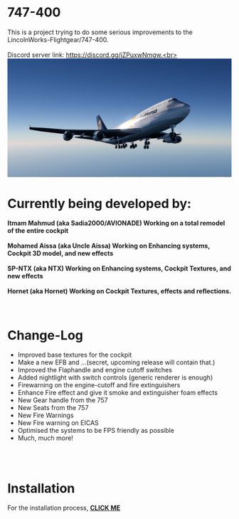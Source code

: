 # 747-400
This is a project trying to do some serious improvements to the LincolnWorks-Flightgear/747-400.<br><br>
Discord server link: https://discord.gg/jZPuxwNmgw.<br><br>
<img src=https://github.com/Sadia2000/747-400/blob/master/Splash/splash1.png alt=747-400_splashscreen>

# Currently being developed by:
<b>Itmam Mahmud (aka Sadia2000/AVIONADE) Working on a total remodel of the entire cockpit</b><br><br>
<b>Mohamed Aissa (aka Uncle Aissa) Working on Enhancing systems, Cockpit 3D model, and new effects</b><br><br>
<b>SP-NTX (aka NTX) Working on Enhancing systems, Cockpit Textures, and new effects</b><br><br>
<b>Hornet (aka Hornet) Working on Cockpit Textures, effects and reflections.</b>
<br><br><br>
# Change-Log
<ul>
  <li>Improved base textures for the cockpit</li>
  <li>Make a new EFB and ...(secret, upcoming release will contain that.)</li>
  <li>Improved the Flaphandle and engine cutoff switches</li>
  <li>Added nightlight with switch controls (generic renderer is enough)</li>
  <li>Firewarning on the engine-cutoff and fire extinguishers</li>
  <li>Enhance Fire effect and give it smoke and extinguisher foam effects</li>
  <li>New Gear handle from the 757</li>
  <li>New Seats from the 757</li>
  <li>New Fire Warnings</li>
  <li>New Fire warning on EICAS</li>
  <li>Optimised the systems to be FPS friendly as possible</li>
  <li>Much, much more!</li>
</ul><br>
<br>

# Installation

For the installation process, <a href=https://github.com/Sadia2000/747-400/blob/master/INSTALL.md><b>CLICK ME</b></a>
